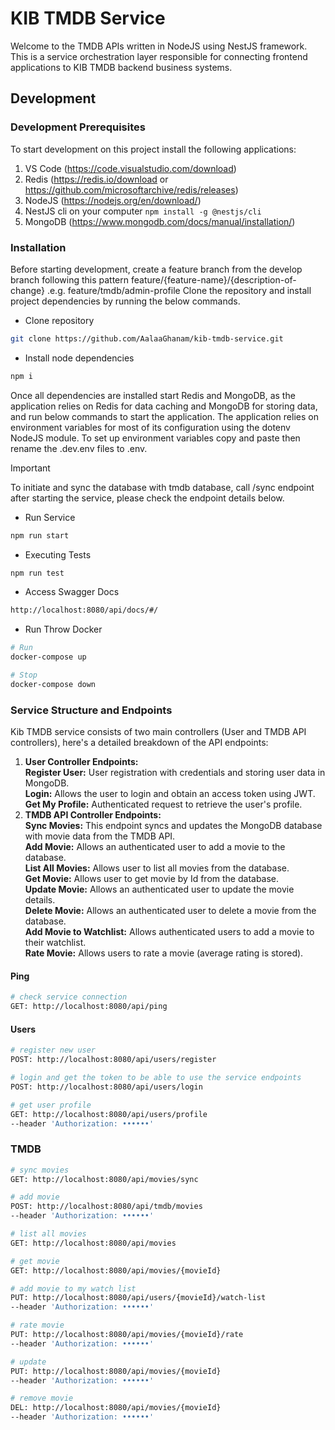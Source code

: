 # KIB TMDB Service

Welcome to the TMDB APIs written in NodeJS using NestJS framework.
This is a service orchestration layer responsible for connecting frontend applications to KIB TMDB backend business systems.

## Development
### Development Prerequisites

To start development on this project install the following applications:

1. VS Code (https://code.visualstudio.com/download)
2. Redis (https://redis.io/download or https://github.com/microsoftarchive/redis/releases)
3. NodeJS (https://nodejs.org/en/download/)
4. NestJS cli on your computer `npm install -g @nestjs/cli`
4. MongoDB (https://www.mongodb.com/docs/manual/installation/)

### Installation

Before starting development, create a feature branch from the develop branch following this pattern
feature/{feature-name}/{description-of-change} .e.g. feature/tmdb/admin-profile
Clone the repository and install project dependencies by running the below commands.

- Clone repository

```sh
git clone https://github.com/AalaaGhanam/kib-tmdb-service.git
```

- Install node dependencies

```sh
npm i
```
Once all dependencies are installed start Redis and MongoDB, as the application relies on
Redis for data caching and MongoDB for storing data, and run below commands to start the application.
The application relies on environment variables for most
of its configuration using the dotenv NodeJS module. To set up environment
variables copy and paste then rename the .dev.env files to .env.

> [!IMPORTANT]
> To initiate and sync the database with tmdb database, call /sync endpoint after starting the service, please check the endpoint details below.


- Run Service

```sh
npm run start
```
- Executing Tests
```sh
npm run test
```
- Access Swagger Docs
```sh
http://localhost:8080/api/docs/#/
```
- Run Throw Docker
```sh
# Run
docker-compose up

# Stop
docker-compose down
```

### Service Structure and Endpoints
 
Kib TMDB service consists of two main controllers (User and TMDB API controllers), here's a detailed breakdown of the API endpoints:

1. **User Controller Endpoints:**<br />
**Register User:** User registration with credentials and storing user data in MongoDB.<br />
**Login:** Allows the user to login and obtain an access token using JWT.<br />
**Get My Profile:** Authenticated request to retrieve the user's profile.<br />
2. **TMDB API Controller Endpoints:**<br />
**Sync Movies:** This endpoint syncs and updates the MongoDB database with movie data from the TMDB API.<br />
**Add Movie:** Allows an authenticated user to add a movie to the database.<br />
**List All Movies:** Allows user to list all movies from the database.<br />
**Get Movie:** Allows user to get movie by Id from the database.<br />
**Update Movie:** Allows an authenticated user to update the movie details.<br />
**Delete Movie:** Allows an authenticated user to delete a movie from the database.<br />
**Add Movie to Watchlist:** Allows authenticated users to add a movie to their watchlist.<br />
**Rate Movie:** Allows users to rate a movie (average rating is stored).<br />

#### Ping 

```sh
# check service connection
GET: http://localhost:8080/api/ping
```

#### Users 

```sh
# register new user
POST: http://localhost:8080/api/users/register

# login and get the token to be able to use the service endpoints
POST: http://localhost:8080/api/users/login

# get user profile
GET: http://localhost:8080/api/users/profile
--header 'Authorization: ••••••'
```

### TMDB 

```sh
# sync movies
GET: http://localhost:8080/api/movies/sync

# add movie
POST: http://localhost:8080/api/tmdb/movies
--header 'Authorization: ••••••'

# list all movies
GET: http://localhost:8080/api/movies

# get movie
GET: http://localhost:8080/api/movies/{movieId}

# add movie to my watch list
PUT: http://localhost:8080/api/users/{movieId}/watch-list
--header 'Authorization: ••••••'

# rate movie
PUT: http://localhost:8080/api/movies/{movieId}/rate
--header 'Authorization: ••••••'

# update
PUT: http://localhost:8080/api/movies/{movieId}
--header 'Authorization: ••••••'

# remove movie
DEL: http://localhost:8080/api/movies/{movieId}
--header 'Authorization: ••••••'
```
